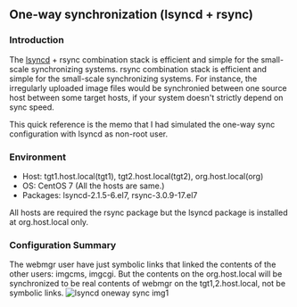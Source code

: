 ## One-way synchronization (lsyncd + rsync)
### Introduction
The [lsyncd](https://github.com/axkibe/lsyncd) + rsync combination stack is efficient and simple for the small-scale synchronizing systems.
rsync combination stack is efficient and simple for the small-scale synchronizing systems.
For instance, the irregularly uploaded image files would be synchronied between one source host between some target hosts,
if your system doesn't strictly depend on sync speed.

This quick reference is the memo that I had simulated the one-way sync configuration with lsyncd as non-root user.

### Environment
* Host: tgt1.host.local(tgt1), tgt2.host.local(tgt2), org.host.local(org)
* OS: CentOS 7 (All the hosts are same.)
* Packages: lsyncd-2.1.5-6.el7, rsync-3.0.9-17.el7

All hosts are required the rsync package but the lsyncd package is installed at org.host.local only.

### Configuration Summary
The webmgr user have just symbolic links that linked the contents of the other users: imgcms, imgcgi.
But the contents on the org.host.local will be synchronized to be real contents of webmgr on the tgt1,2.host.local, not be symbolic links.
![lsyncd oneway sync img1]()
